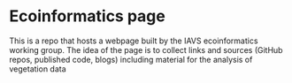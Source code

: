 # Ecoinformatics page
This is a repo that hosts a webpage built by the IAVS ecoinformatics working group. The idea of the page is to collect links and sources (GitHub repos, published code, blogs) including material for the analysis of vegetation data
